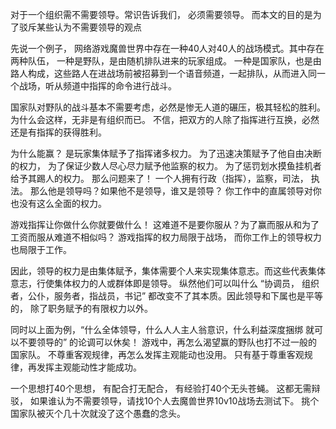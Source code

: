 对于一个组织需不需要领导。常识告诉我们， 必须需要领导。   而本文的目的是为了驳斥某些认为不需要领导的观点

 先说一个例子， 网络游戏魔兽世界中存在一种40人对40人的战场模式。其中存在两种队伍，  一种是野队，是由随机排队进来的玩家组成。 一种是国家队，也是由路人构成，这些路人在进战场前被招募到一个语音频道，一起排队，从而进入同一个战场，听从频道中指挥的命令进行战斗。

国家队对野队的战斗基本不需要考虑，必然是惨无人道的碾压，极其轻松的胜利。    为什么会这样，无非是有组织而已。    不信，把双方的人除了指挥进行互换，必然还是有指挥的获得胜利。

为什么能赢？ 是玩家集体赋予了指挥诸多权力。 为了迅速决策赋予了他自由决断的权力， 为了保证少数人尽心尽力赋予他监察的权力。 为了惩罚划水摸鱼挂机者给予其踢人的权力。  那么问题来了！ 一个人拥有行政（指挥），监察，司法， 执法。 那么他是领导吗？如果他不是领导，谁又是领导？   你工作中的直属领导对你也没有这么全面的权力。

游戏指挥让你做什么你就要做什么！  这难道不是要你服从？为了赢而服从和为了工资而服从难道不相似吗？    游戏指挥的权力局限于战场，  而你工作上的领导权力也局限于工作。

因此，领导的权力是由集体赋予，集体需要个人来实现集体意志。而这些代表集体意志，行使集体权力的人或群体即是领导。 纵然他们可以叫什么 “协调员， 组织者，公仆，服务者，指战员，书记” 都改变不了其本质。因此领导和下属也是平等的， 除了职务赋予的有限权力以外。

同时以上面为例，“什么全体领导，什么人人主人翁意识，什么利益深度捆绑 就可以不要领导的”  的论调可以休矣！    游戏中，再怎么渴望赢的野队也打不过一般的国家队。   不尊重客观规律，再怎么发挥主观能动也没用。 只有基于尊重客观规律，再发挥主观能动性才能成功。

一个思想打40个思想， 有配合打无配合， 有经验打40个无头苍蝇。 这都无需辩驳， 如果谁认为不需要领导，请找10个人去魔兽世界10v10战场去测试下。 挑个国家队被灭个几十次就没了这个愚蠢的念头。 











